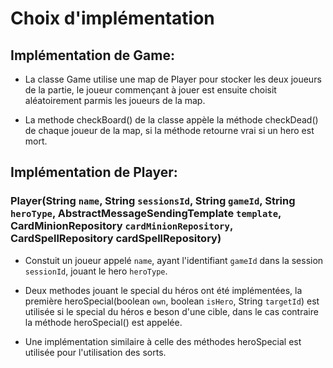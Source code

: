 # Choix d'implémentation

## Implémentation de Game:

- La classe Game utilise une map de Player pour stocker les deux joueurs de la partie, le joueur commençant à jouer est ensuite choisit aléatoirement parmis les joueurs de la map.

- La methode checkBoard() de la classe appèle la méthode checkDead() de chaque joueur de la map, si la méthode retourne vrai si un hero est mort.

## Implémentation de Player:

### Player(String `name`, String `sessionsId`, String `gameId`, String `heroType`, AbstractMessageSendingTemplate<String> `template`, CardMinionRepository `cardMinionRepository`, CardSpellRepository cardSpellRepository)

- Constuit un joueur appelé `name`, ayant l'identifiant `gameId` dans la session `sessionId`, jouant le hero `heroType`.

- Deux methodes jouant le special du héros ont été implémentées, la première heroSpecial(boolean `own`, boolean `isHero`, String `targetId`) est utilisée si le special du héros e beson d'une cible, dans le cas contraire la méthode heroSpecial() est appelée.

- Une implémentation similaire à celle des méthodes heroSpecial est utilisée pour l'utilisation des sorts.